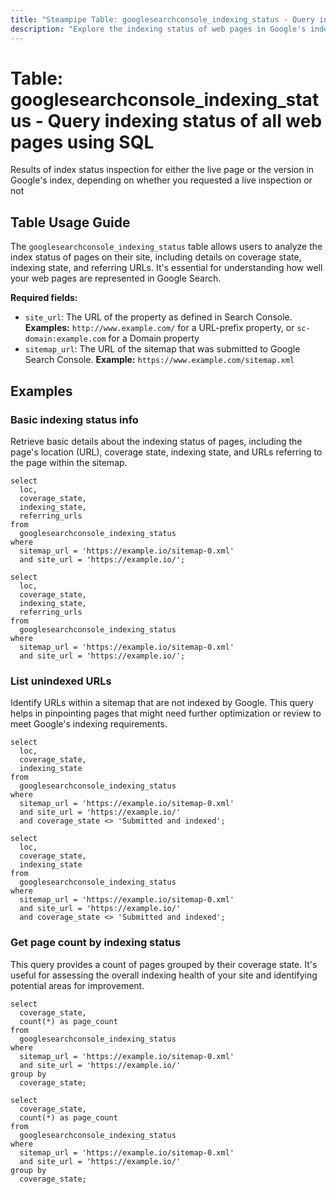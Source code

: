 ```yaml
---
title: "Steampipe Table: googlesearchconsole_indexing_status - Query indexing status of all web pages using SQL"
description: "Explore the indexing status of web pages in Google's index, including live inspection results, using SQL queries."
---
```


# Table: googlesearchconsole_indexing_status - Query indexing status of all web pages using SQL

Results of index status inspection for either the live page or the version in Google's index, depending on whether you requested a live inspection or not

## Table Usage Guide

The `googlesearchconsole_indexing_status` table allows users to analyze the index status of pages on their site, including details on coverage state, indexing state, and referring URLs. It's essential for understanding how well your web pages are represented in Google Search.

**Required fields:**
  - `site_url`: The URL of the property as defined in Search Console. **Examples:** `http://www.example.com/` for a URL-prefix property, or `sc-domain:example.com` for a Domain property
  - `sitemap_url`: The URL of the sitemap that was submitted to Google Search Console. **Example:** `https://www.example.com/sitemap.xml`

## Examples

### Basic indexing status info
Retrieve basic details about the indexing status of pages, including the page's location (URL), coverage state, indexing state, and URLs referring to the page within the sitemap.

```sql+postgres
select
  loc,
  coverage_state,
  indexing_state,
  referring_urls
from
  googlesearchconsole_indexing_status
where
  sitemap_url = 'https://example.io/sitemap-0.xml' 
  and site_url = 'https://example.io/';
```

```sql+sqlite
select
  loc,
  coverage_state,
  indexing_state,
  referring_urls
from
  googlesearchconsole_indexing_status
where
  sitemap_url = 'https://example.io/sitemap-0.xml' 
  and site_url = 'https://example.io/';
```

### List unindexed URLs
Identify URLs within a sitemap that are not indexed by Google. This query helps in pinpointing pages that might need further optimization or review to meet Google's indexing requirements.

```sql+postgres
select
  loc,
  coverage_state,
  indexing_state
from
  googlesearchconsole_indexing_status
where
  sitemap_url = 'https://example.io/sitemap-0.xml' 
  and site_url = 'https://example.io/'
  and coverage_state <> 'Submitted and indexed';
```

```sql+sqlite
select
  loc,
  coverage_state,
  indexing_state
from
  googlesearchconsole_indexing_status
where
  sitemap_url = 'https://example.io/sitemap-0.xml' 
  and site_url = 'https://example.io/'
  and coverage_state <> 'Submitted and indexed';
```

### Get page count by indexing status
This query provides a count of pages grouped by their coverage state. It's useful for assessing the overall indexing health of your site and identifying potential areas for improvement.

```sql+postgres
select
  coverage_state,
  count(*) as page_count
from
  googlesearchconsole_indexing_status
where
  sitemap_url = 'https://example.io/sitemap-0.xml' 
  and site_url = 'https://example.io/'
group by
  coverage_state;
```

```sql+sqlite
select
  coverage_state,
  count(*) as page_count
from
  googlesearchconsole_indexing_status
where
  sitemap_url = 'https://example.io/sitemap-0.xml' 
  and site_url = 'https://example.io/'
group by
  coverage_state;
```